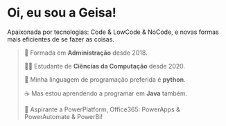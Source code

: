 # Oi, eu sou  a Geisa! 

Apaixonada por tecnologias: Code & LowCode & NoCode, e novas formas mais eficientes de se fazer as coisas. 


> 💼 Formada em **Administração** desde 2018.
> 
> 👩‍💻 Estudante de **Ciências da Computação** desde 2020. 
> 
> 🐍 Minha linguagem de programação preferida é **python**.
> 
> ☕ Mas estou aprendendo a programar em **Java** também.
> 
> 🚀 Aspirante a PowerPlatform, Office365: PowerApps & PowerAutomate & PowerBi!
